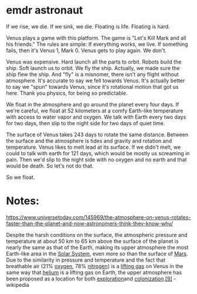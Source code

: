 # emdr astronaut

If we rise, we die. If we sink, we die. Floating is life. Floating is hard.

Venus plays a game with this platform. The game is "Let's Kill Mark and all his friends." The rules are simple: If everything works, we live. If something fails, then it's Venus 1, Mark 0. Venus gets to play again. We don't.

Venus was expensive. Hard launch all the parts to orbit. Robots build the ship. Soft launch us to orbit. We fly the ship. Actually, we made sure the ship flew the ship. And "fly" is a misnomer, there isn't any flight without atmosphere. It's accurate to say we fell towards Venus. It's actually better to say we "spun" towards Venus, since it's rotational motion that got us here. Thank you physics, for being so predictable.

We float in the atmosphere and go around the planet every four days. If we're careful, we float at 52 kilometers at a comfy Earth-like temperature with access to water vapor and oxygen. We talk with Earth every two days for two days, then slip to the night side for two days of quiet time.

The surface of Venus takes 243 days to rotate the same distance. Between the surface and the atmosphere is tides and gravity and rotation and temperature. Venus likes to melt lead at its surface. If we didn't melt, we could to talk with earth for 121 days, which would be mostly us screaming in pain. Then we'd slip to the night side with no oxygen and no earth and that would be death. So let's not do that.

So we float.

# Notes:

<https://www.universetoday.com/145969/the-atmosphere-on-venus-rotates-faster-than-the-planet-and-now-astronomers-think-they-know-why/>

Despite the harsh conditions on the surface, the atmospheric pressure and temperature at about 50 km to 65 km above the surface of the planet is nearly the same as that of the Earth, making its upper atmosphere the most Earth-like area in the [Solar System](https://en.wikipedia.org/wiki/Solar_System), even more so than the surface of [Mars](https://en.wikipedia.org/wiki/Mars). Due to the similarity in pressure and temperature and the fact that breathable air (21% [oxygen](https://en.wikipedia.org/wiki/Oxygen), 78% [nitrogen](https://en.wikipedia.org/wiki/Nitrogen)) is a [lifting gas](https://en.wikipedia.org/wiki/Lifting_gas) on Venus in the same way that [helium](https://en.wikipedia.org/wiki/Helium) is a lifting gas on Earth, the upper atmosphere has been proposed as a location for both [exploration](https://en.wikipedia.org/wiki/Observations_and_explorations_of_Venus)and [colonization](https://en.wikipedia.org/wiki/Colonization_of_Venus).[[9]](https://en.wikipedia.org/wiki/Atmosphere_of_Venus#cite_note-Landis2003-9) - wikipedia
